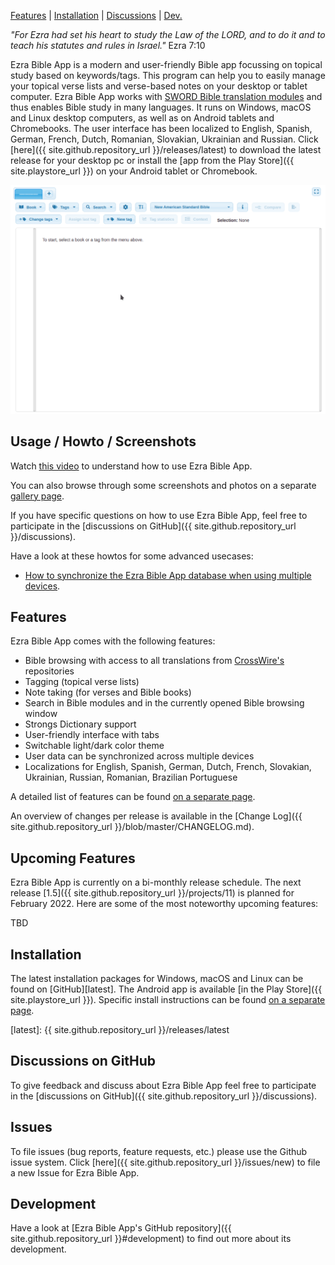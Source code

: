 <p id="navigation">
  <a href="#usage--howto--screenshots">Features</a> |
  <a href="#installation">Installation</a> |
  <a href="#discussions">Discussions</a> |
  <a href="#development">Dev.</a>
</p>

*"For Ezra had set his heart to study the Law of the LORD, and to do it and to teach his statutes and rules in Israel."* Ezra 7:10

Ezra Bible App is a modern and user-friendly Bible app focussing on topical study based on keywords/tags. This program can help you to easily manage your topical verse lists and verse-based notes on your desktop or tablet computer. Ezra Bible App works with [SWORD Bible translation modules](http://www.crosswire.org/sword) and thus enables Bible study in many languages. It runs on Windows, macOS and Linux desktop computers, as well as on Android tablets and Chromebooks. The user interface has been localized to English, Spanish, German, French, Dutch, Romanian, Slovakian, Ukrainian and Russian. Click [here]({{ site.github.repository_url }}/releases/latest) to download the latest release for your desktop pc or install the [app from the Play Store]({{ site.playstore_url }}) on your Android tablet or Chromebook.

<!--<div id="rotatingScreenshot" class="simpleBanner">
	<div class="bannerListWpr">
		<ul class="bannerList">
			<li class="default">
        <img alt="Ezra Bible App" src="/assets/screenshots/ezra_project_0_14_0_compact.png"/>
      </li>
			<li>
        <img alt="Ezra Bible App Night Mode" src="/assets/screenshots/ezra_project_night_mode_mac_compact.png"/>
      </li>
		</ul>
	</div>
</div>-->
<div class="demo">
  <img src="/assets/recordings/1.0.0_demo.gif">
</div>

<a name="usage--howto--screenshots"></a>

## Usage / Howto / Screenshots

Watch [this video](https://www.youtube.com/watch?v=b8gScfa0MqM) to understand how to use Ezra Bible App.

You can also browse through some screenshots and photos on a separate [gallery page](/gallery).

If you have specific questions on how to use Ezra Bible App, feel free to participate in the [discussions on GitHub]({{ site.github.repository_url }}/discussions).

Have a look at these howtos for some advanced usecases:

* [How to synchronize the Ezra Bible App database when using multiple devices](/howto/synchronize_database_with_multiple_devices).

<a name="features"></a>

## Features

Ezra Bible App comes with the following features:

* Bible browsing with access to all translations from [CrossWire's](http://www.crosswire.org) repositories 
* Tagging (topical verse lists)
* Note taking (for verses and Bible books)
* Search in Bible modules and in the currently opened Bible browsing window
* Strongs Dictionary support
* User-friendly interface with tabs
* Switchable light/dark color theme
* User data can be synchronized across multiple devices
* Localizations for English, Spanish, German, Dutch, French, Slovakian, Ukrainian, Russian, Romanian, Brazilian Portuguese

A detailed list of features can be found [on a separate page](/features).

An overview of changes per release is available in the [Change Log]({{ site.github.repository_url }}/blob/master/CHANGELOG.md). 

## Upcoming Features

Ezra Bible App is currently on a bi-monthly release schedule. The next release [1.5]({{ site.github.repository_url }}/projects/11) is planned for February 2022. Here are some of the most noteworthy upcoming features:

TBD

<a name="installation"></a>

## Installation
The latest installation packages for Windows, macOS and Linux can be found on [GitHub][latest]. The Android app is available [in the Play Store]({{ site.playstore_url }}). Specific install instructions can be found [on a separate page](/installation).

[latest]: {{ site.github.repository_url }}/releases/latest

<a name="discussions"></a>

## Discussions on GitHub
To give feedback and discuss about Ezra Bible App feel free to participate in the [discussions on GitHub]({{ site.github.repository_url }}/discussions).

## Issues
To file issues (bug reports, feature requests, etc.) please use the Github issue system.
Click [here]({{ site.github.repository_url }}/issues/new) to file a new Issue for Ezra Bible App.

<a name="development"></a>

## Development
Have a look at [Ezra Bible App's GitHub repository]({{ site.github.repository_url }}#development) to find out more about its development.
